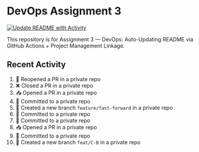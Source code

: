 # DevOps Assignment 3

[![Update README with Activity](https://github.com/05Ching/devops-assignment3/actions/workflows/update-readme.yml/badge.svg)](https://github.com/05Ching/devops-assignment3/actions/workflows/update-readme.yml)

This repository is for Assignment 3 — DevOps: Auto-Updating README via GitHub Actions + Project Management Linkage.

## Recent Activity
<!--START_SECTION:activity-->
1. 🔄 Reopened a PR in a private repo
2. ❌ Closed a PR in a private repo
3. 📥 Opened a PR in a private repo
4. 📝 Committed to a private repo
5. 🎉 Created a new branch `feature/fast-forward` in a private repo
6. 📝 Committed to a private repo
7. 📝 Committed to a private repo
8. 📥 Opened a PR in a private repo
9. 📝 Committed to a private repo
10. 🎉 Created a new branch `feat/C-B` in a private repo
<!--END_SECTION:activity-->
